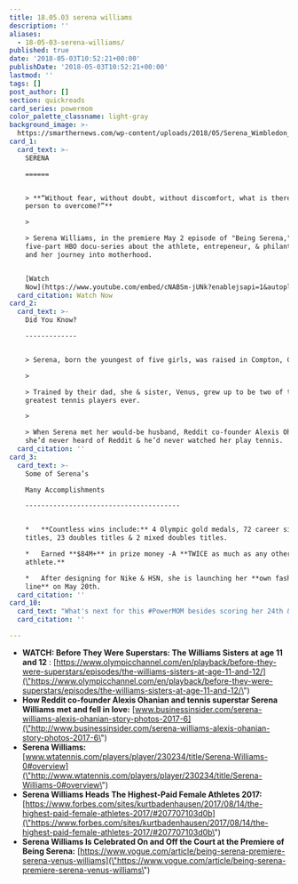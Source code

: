 ```yaml
---
title: 18.05.03 serena williams
description: ''
aliases:
  - 18-05-03-serena-williams/
published: true
date: '2018-05-03T10:52:21+00:00'
publishDate: '2018-05-03T10:52:21+00:00'
lastmod: ''
tags: []
post_author: []
section: quickreads
card_series: powermom
color_palette_classname: light-gray
background_image: >-
  https://smarthernews.com/wp-content/uploads/2018/05/Serena_Wimbledon_2008_trim2.jpg
card_1:
  card_text: >-
    SERENA

    ======


    > **“Without fear, without doubt, without discomfort, what is there for a
    person to overcome?”**

    > 

    > Serena Williams, in the premiere May 2 episode of "Being Serena," a
    five-part HBO docu-series about the athlete, entrepeneur, & philanthropist,
    and her journey into motherhood.


    [Watch
    Now](https://www.youtube.com/embed/cNABSm-jUNk?enablejsapi=1&autoplay=1&rel=0)
  card_citation: Watch Now
card_2:
  card_text: >-
    Did You Know?

    -------------


    > Serena, born the youngest of five girls, was raised in Compton, CA.

    > 

    > Trained by their dad, she & sister, Venus, grew up to be two of the
    greatest tennis players ever.

    > 

    > When Serena met her would-be husband, Reddit co-founder Alexis Ohanian,
    she’d never heard of Reddit & he’d never watched her play tennis.
  card_citation: ''
card_3:
  card_text: >-
    Some of Serena’s  

    Many Accomplishments

    ---------------------------------------


    *   **Countless wins include:** 4 Olympic gold medals, 72 career singles
    titles, 23 doubles titles & 2 mixed doubles titles.

    *   Earned **$84M+** in prize money -A **TWICE as much as any other female
    athlete.**

    *   After designing for Nike & HSN, she is launching her **own fashion
    line** on May 20th.
  card_citation: ''
card_10:
  card_text: "What's next for this #PowerMOM besides scoring her 24th & 25th Grand Slam title? BTW she scored her 23rd while pregnant! Serena recently told VOGUE: ax1CBecoming a multi-mom. I have some records I want to break, but having more kids is my goal.ax1D Read more here:nn[view sources](https://smarthernews.com/18-05-03-serena-williams/)"
  card_citation: ''

---
```

*   **WATCH: Before They Were Superstars: The Williams Sisters at age 11 and 12** : [https://www.olympicchannel.com/en/playback/before-they-were-superstars/episodes/the-williams-sisters-at-age-11-and-12/](\"https://www.olympicchannel.com/en/playback/before-they-were-superstars/episodes/the-williams-sisters-at-age-11-and-12/\")
*   **How Reddit co-founder Alexis Ohanian and tennis superstar Serena Williams met and fell in love:** [www.businessinsider.com/serena-williams-alexis-ohanian-story-photos-2017-6](\"http://www.businessinsider.com/serena-williams-alexis-ohanian-story-photos-2017-6\")
*   **Serena Williams:** [www.wtatennis.com/players/player/230234/title/Serena-Williams-0#overview](\"http://www.wtatennis.com/players/player/230234/title/Serena-Williams-0#overview\")
*   **Serena Williams Heads The Highest-Paid Female Athletes 2017:** [https://www.forbes.com/sites/kurtbadenhausen/2017/08/14/the-highest-paid-female-athletes-2017/#207707103d0b](\"https://www.forbes.com/sites/kurtbadenhausen/2017/08/14/the-highest-paid-female-athletes-2017/#207707103d0b\")
*   **Serena Williams Is Celebrated On and Off the Court at the Premiere of Being Serena:** [https://www.vogue.com/article/being-serena-premiere-serena-venus-williams](\"https://www.vogue.com/article/being-serena-premiere-serena-venus-williams\")